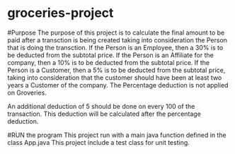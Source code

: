 # groceries-project

#Purpose
The purpose of this project is to calculate the final amount to be paid after a transction is being created taking into consideration the Person that is doing the transction.
If the Person is an Employee, then a 30% is to be deducted from the subtotal price.
If the Person is an Affiliate for the company, then a 10% is to be deducted from the subtotal price.
If the Person is a Customer, then a 5% is to be deducted from the subtotal price, taking into consideration that the customer should have been at least two years a Customer of the company.
The Percentage deduction is not applied on Groveries.

An additional deduction of 5 should be done on every 100 of the transaction. This deduction will be calculated after the percentage deduction.

#RUN the program
This project run with a main java function defined in the class App.java
This project include a test class for unit testing.
